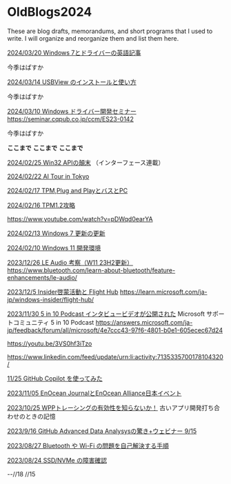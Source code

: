 # OldBlogs2024
These are blog drafts, memorandums, and short programs that I used to write. I will organize and reorganize them and list them here.


[2024/03/20 Windows 7とドライバーの英語記事](2024-0320.md)

今季はぱすか

[2024/03/14 USBView のインストールと使い方](20243-0314.md)

今季はぱすか

[2024/03/10 Windows ドライバー開発セミナー](2024-0310.md)
https://seminar.cqpub.co.jp/ccm/ES23-0142

今季はぱすか

**ここまで**
**ここまで**
**ここまで**

[2024/02/25 Win32 APIの顛末](2024-0225.md)
（インターフェース連載）


[2024/02/22 AI Tour in Tokyo](2024-0222.md)



[2024/02/17 TPM,Plug and PlayとバスとPC](2024-0217.md)

[2024/02/16 TPM1.2攻略](2024-0216.md)

https://www.youtube.com/watch?v=pDWqd0earYA


[2024/02/13 Windows 7 更新の更新](2024-0213.md)


[2024/02/10 Windows 11 開発環境](2024-0210.md)


[2023/12/26 LE Audio 考察（W11 23H2更新）](2023-1226.md)
https://www.bluetooth.com/learn-about-bluetooth/feature-enhancements/le-audio/


[2023/12/5 Insider啓蒙活動と Flight Hub](2023-1205.md)
https://learn.microsoft.com/ja-jp/windows-insider/flight-hub/


[2023/11/30 5 in 10 Podcast インタビュービデオが公開された](2023-1129.md)
Microsoft サポートコミュニティ 5 in 10 Podcast
https://answers.microsoft.com/ja-jp/feedback/forum/all/microsoft/4e7ccc43-97f6-4801-b0e1-605ecec67d24

https://youtu.be/3VS0hf3iTzo

https://www.linkedin.com/feed/update/urn:li:activity:7135335700178104320/

[11/25 GitHub Copilot を使ってみた](2023-1125.md)

[2023/11/05 EnOcean JournalとEnOcean Alliance日本イベント](2023-1105.md)

[2023/10/25 WPPトレーシングの有効性を知らないか！](2023-1025.md)
古いアプリ開発打ち合わせのときの記憶

[2023/9/16 GitHub Advanced Data Analysysの驚き+ウェビナー 9/15](2023-0916.md)

[2023/08/27 Bluetooth や Wi-Fi の問題を自己解決する手順](2023-0827.md)

[2023/08/24 SSD/NVMe の障害確認](2023-0824.md)


--//18
//15